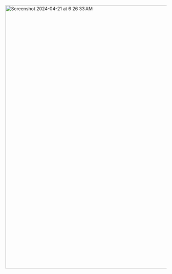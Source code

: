<img width="821" alt="Screenshot 2024-04-21 at 6 26 33 AM" src="https://github.com/erasablexx23335/Faulty_calculator/assets/146653572/8d528d61-8818-4f90-b180-b57d97ffc3bd">

